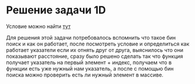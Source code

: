 # Решение задачи 1D

Условие можно найти [тут](https://contest.yandex.ru/contest/28699/problems/D/)

Для решения этой задачи потребовалось вспомнить что такое бин поиск и как он работает, после посмотреть условие и определиться как работает указатели если их отнять друг от друга, выяснилось что они показывают расстояние, сразу было решено сделать так что функция получает указатель на первый элемент + индекс, получаем что в функции есть уже нужный нам указатель, а после с помощью бин поиска можно проверить есть ли нужный элемент в массиве.